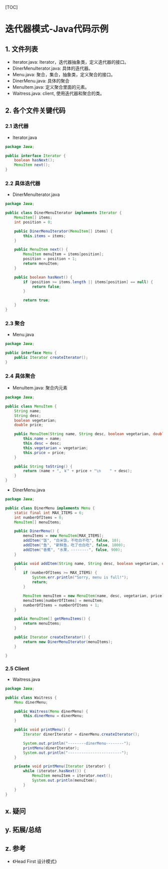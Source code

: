 [TOC]

# 迭代器模式-Java代码示例

## 1. 文件列表
* Iterator.java: Iterator，迭代器抽象类，定义迭代器的接口。
* DinerMenuIterator.java: 具体的迭代器。
* Menu.java: 聚合，集合，抽象类，定义聚合的接口。
* DinerMenu.java: 具体的聚合
* MenuItem.java: 定义聚合里面的元素。
* Waitress.java: client, 使用迭代器和聚合的类。

## 2. 各个文件关键代码
### 2.1 迭代器
* Iterator.java
```java
package Java;

public interface Iterator {
    boolean hasNext();
    MenuItem next();
}
```

### 2.2 具体迭代器
* DinerMenuIterator.java
```java
package Java;

public class DinerMenuIterator implements Iterator {
    MenuItem[] items;
    int position = 0;

    public DinerMenuIterator(MenuItem[] items) {
        this.items = items;
    }

    public MenuItem next() {
        MenuItem menuItem = items[position];
        position = position + 1;
        return menuItem;
    }

    public boolean hasNext() {
        if (position >= items.length || items[position] == null) {
            return false;
        }

        return true;
    }
}
```

### 2.3 聚合
* Menu.java
```java
package Java;

public interface Menu {
    public Iterator createIterator();
}
```

### 2.4 具体聚合
* MenuItem.java: 聚合内元素
```java
package Java;

public class MenuItem {
    String name;
    String desc;
    boolean vegetarian;
    double price;

    public MenuItem(String name, String desc, boolean vegetarian, double price) {
        this.name = name;
        this.desc = desc;
        this.vegetarian = vegetarian;
        this.price = price;
    }

    public String toString() {
        return (name + ", ￥" + price + "\n    " + desc);
    }
}
```

* DinerMenu.java
```java
package Java;

public class DinerMenu implements Menu {
    static final int MAX_ITEMS = 6;
    int numberOfItems = 0;
    MenuItem[] menuItems;

    public DinerMenu() {
        menuItems = new MenuItem[MAX_ITEMS];
        addItem("饭", "白米饭，不吃白不吃", false, 10);
        addItem("鱼", "新鲜鱼，吃了也白吃", false, 1000);
        addItem("香蕉", "水果，--------", false, 900);
    }

    public void addItem(String name, String desc, boolean vegetarian, double price)
    {
        if (numberOfItems >= MAX_ITEMS) {
            System.err.println("Sorry, menu is full!");
            return;
        }

        MenuItem menuItem = new MenuItem(name, desc, vegetarian, price);
        menuItems[numberOfItems] = menuItem;
        numberOfItems = numberOfItems + 1;
    }

    public MenuItem[] getMenuItems() {
        return menuItems;
    }

    public Iterator createIterator() {
        return new DinerMenuIterator(menuItems);
    }

}
```

### 2.5 Client
* Waitress.java
```java
package Java;

public class Waitress {
    Menu dinerMenu;

    public Waitress(Menu dinerMenu) {
        this.dinerMenu = dinerMenu;
    }

    public void printMenu() {
        Iterator dinerIterator = dinerMenu.createIterator();

        System.out.println("--------dinerMenu--------");
        printMenu(dinerIterator);
        System.out.println("------------------------");
    }

    private void printMenu(Iterator iterator) {
        while (iterator.hasNext()) {
            MenuItem menuItem = iterator.next();
            System.out.println(menuItem);
        }
    }
}
```

## x. 疑问

## y. 拓展/总结

## z. 参考
* 《Head First 设计模式》

